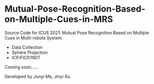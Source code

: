 # Mutual-Pose-Recognition-Based-on-Multiple-Cues-in-MRS
Source Code for ICUS 2021: Mutual Pose Recognition Based on Multiple Cues in Multi-robots System.



* Data Collection
* Sphere Projection
* ICP/FICP/NDT


Coming soon......


Developed by Junyi Ma, Jinyi Xu.
